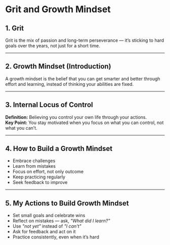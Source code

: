 # Grit and Growth Mindset

## 1. Grit
Grit is the mix of passion and long-term perseverance — it’s sticking to hard goals over the years, not just for a short time.

---

## 2. Growth Mindset (Introduction)
A growth mindset is the belief that you can get smarter and better through effort and learning, instead of thinking your abilities are fixed.

---

## 3. Internal Locus of Control
**Definition:** Believing you control your own life through your actions.  
**Key Point:** You stay motivated when you focus on what you can control, not what you can’t.

---

## 4. How to Build a Growth Mindset
* Embrace challenges  
* Learn from mistakes  
* Focus on effort, not only outcome  
* Keep practicing regularly  
* Seek feedback to improve  

---

## 5. My Actions to Build Growth Mindset
* Set small goals and celebrate wins  
* Reflect on mistakes — ask, *"What did I learn?"*  
* Use *"not yet"* instead of *"I can't"*  
* Ask for feedback and act on it  
* Practice consistently, even when it’s hard  
